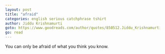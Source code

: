 ```yaml
---
layout: post
title: "afraid"
categories: english serious catchphrase tshirt
author: Jiddu Krishnamurti
goto: https://www.goodreads.com/author/quotes/850512.Jiddu_Krishnamurti/?ref=speak.junglestar.org
go: read
---
```

You can only be afraid of what you think you know.
